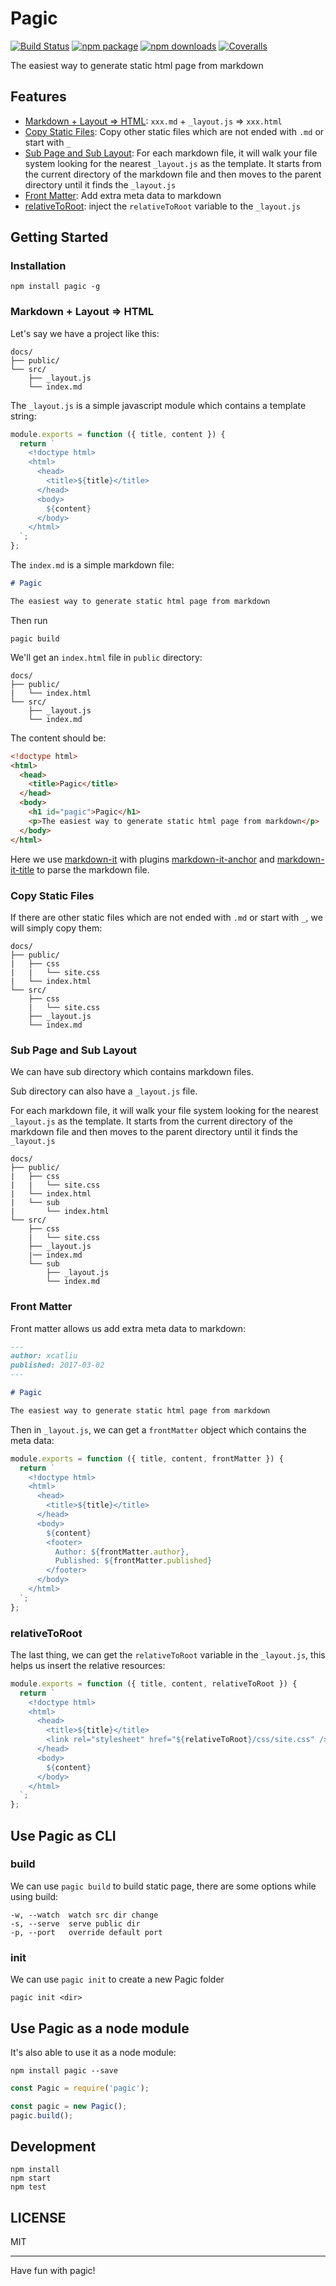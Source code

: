 # Pagic

[![Build Status](https://img.shields.io/travis/xcatliu/pagic.svg)](https://travis-ci.org/xcatliu/pagic) [![npm package](https://img.shields.io/npm/v/pagic.svg)](https://www.npmjs.org/package/pagic) [![npm downloads](http://img.shields.io/npm/dm/pagic.svg)](https://www.npmjs.org/package/pagic) [![Coveralls](https://img.shields.io/coveralls/xcatliu/pagic.svg)](https://coveralls.io/github/xcatliu/pagic)

The easiest way to generate static html page from markdown

## Features

- [Markdown + Layout => HTML](#markdown--layout--html): `xxx.md` + `_layout.js` => `xxx.html`
- [Copy Static Files](#copy-static-files): Copy other static files which are not ended with `.md` or start with `_`
- [Sub Page and Sub Layout](#sub-page-and-sub-layout): For each markdown file, it will walk your file system looking for the nearest `_layout.js` as the template. It starts from the current directory of the markdown file and then moves to the parent directory until it finds the `_layout.js`
- [Front Matter](#front-matter): Add extra meta data to markdown
- [relativeToRoot](#relativetoroot): inject the `relativeToRoot` variable to the `_layout.js`

## Getting Started

### Installation

```shell
npm install pagic -g
```

### Markdown + Layout => HTML

Let's say we have a project like this:

```shell
docs/
├── public/
└── src/
    ├── _layout.js
    └── index.md
```

The `_layout.js` is a simple javascript module which contains a template string:

```js
module.exports = function ({ title, content }) {
  return `
    <!doctype html>
    <html>
      <head>
        <title>${title}</title>
      </head>
      <body>
        ${content}
      </body>
    </html>
  `;
};
```

The `index.md` is a simple markdown file:

```markdown
# Pagic

The easiest way to generate static html page from markdown
```

Then run

```shell
pagic build
```

We'll get an `index.html` file in `public` directory:

```shell
docs/
├── public/
|   └── index.html
└── src/
    ├── _layout.js
    └── index.md
```

The content should be:

```html
<!doctype html>
<html>
  <head>
    <title>Pagic</title>
  </head>
  <body>
    <h1 id="pagic">Pagic</h1>
    <p>The easiest way to generate static html page from markdown</p>
  </body>
</html>
```

Here we use [markdown-it](https://github.com/markdown-it/markdown-it) with plugins [markdown-it-anchor](https://github.com/valeriangalliat/markdown-it-anchor) and [markdown-it-title](https://github.com/valeriangalliat/markdown-it-title) to parse the markdown file.

### Copy Static Files

If there are other static files which are not ended with `.md` or start with `_`, we will simply copy them:

```shell
docs/
├── public/
|   ├── css
|   |   └── site.css
|   └── index.html
└── src/
    ├── css
    |   └── site.css
    ├── _layout.js
    └── index.md
```

### Sub Page and Sub Layout

We can have sub directory which contains markdown files.

Sub directory can also have a `_layout.js` file.

For each markdown file, it will walk your file system looking for the nearest `_layout.js` as the template. It starts from the current directory of the markdown file and then moves to the parent directory until it finds the `_layout.js`

```shell
docs/
├── public/
|   ├── css
|   |   └── site.css
|   └── index.html
|   └── sub
|       └── index.html
└── src/
    ├── css
    |   └── site.css
    ├── _layout.js
    |── index.md
    └── sub
        ├── _layout.js
        └── index.md
```

### Front Matter

Front matter allows us add extra meta data to markdown:

```markdown
---
author: xcatliu
published: 2017-03-02
---

# Pagic

The easiest way to generate static html page from markdown
```

Then in `_layout.js`, we can get a `frontMatter` object which contains the meta data:

```js
module.exports = function ({ title, content, frontMatter }) {
  return `
    <!doctype html>
    <html>
      <head>
        <title>${title}</title>
      </head>
      <body>
        ${content}
        <footer>
          Author: ${frontMatter.author},
          Published: ${frontMatter.published}
        </footer>
      </body>
    </html>
  `;
};
```

### relativeToRoot

The last thing, we can get the `relativeToRoot` variable in the `_layout.js`, this helps us insert the relative resources:

```js
module.exports = function ({ title, content, relativeToRoot }) {
  return `
    <!doctype html>
    <html>
      <head>
        <title>${title}</title>
        <link rel="stylesheet" href="${relativeToRoot}/css/site.css" />
      </head>
      <body>
        ${content}
      </body>
    </html>
  `;
};
```

## Use Pagic as CLI

### build

We can use `pagic build` to build static page, there are some options while using build:

```shell
-w, --watch  watch src dir change
-s, --serve  serve public dir
-p, --port   override default port
```

### init

We can use `pagic init` to create a new Pagic folder

```shell
pagic init <dir>
```

## Use Pagic as a node module

It's also able to use it as a node module:

```shell
npm install pagic --save
```

```js
const Pagic = require('pagic');

const pagic = new Pagic();
pagic.build();
```

## Development

```shell
npm install
npm start
npm test
```

## LICENSE

MIT

---

Have fun with pagic!
